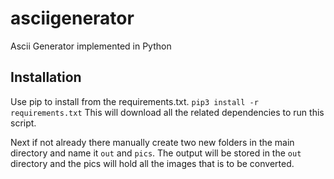 # asciigenerator
Ascii Generator implemented in Python

## Installation
Use pip to install from the requirements.txt.
`pip3 install -r requirements.txt`
This will download all the related dependencies to run this script.

Next if not already there manually create two new folders in the main directory and name it `out` and `pics`.
The output will be stored in the `out` directory and the pics will hold all the images that is to be converted.
